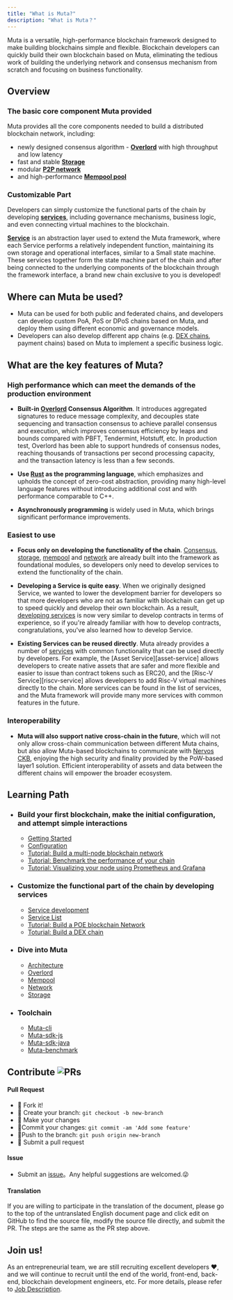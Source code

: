 ```yaml
---
title: "What is Muta?"
description: "What is Muta？"
---
```


Muta is a versatile, high-performance blockchain framework designed to make building blockchains simple and flexible. Blockchain developers can quickly build their own blockchain based on Muta, eliminating the tedious work of building the underlying network and consensus mechanism from scratch and focusing on business functionality.

## Overview

### The basic core component Muta provided

Muta provides all the core components needed to build a distributed blockchain network, including:
 * newly designed consensus algorithm - [**Overlord**][overlord] with high throughput and low latency 
 * fast and stable [**Storage**][storage]
 * modular [**P2P network**][network]
 * and high-performance [**Mempool pool**][mempool]

### Customizable Part

Developers can simply customize the functional parts of the chain by developing [**services**][dev-overview], including governance mechanisms, business logic, and even connecting virtual machines to the blockchain.

[**Service**][dev-overview] is an abstraction layer used to extend the Muta framework, where each Service performs a relatively independent function, maintaining its own storage and operational interfaces, similar to a Small state machine. These services together form the state machine part of the chain and after being connected to the underlying components of the blockchain through the framework interface, a brand new chain exclusive to you is developed!

## Where can Muta be used?

* Muta can be used for both public and federated chains, and developers can develop custom PoA, PoS or DPoS chains based on Muta, and deploy them using different economic and governance models.
* Developers can also develop different app chains (e.g. [DEX chains][dex], payment chains) based on Muta to implement a specific business logic.

## What are the key features of Muta?

### High performance which can meet the demands of the production environment

* **Built-in [Overlord][overlord] Consensus Algorithm**. It introduces aggregated signatures to reduce message complexity, and decouples state sequencing and transaction consensus to achieve parallel consensus and execution, which improves consensus efficiency by leaps and bounds compared with PBFT, Tendermint, Hotstuff, etc. In production test, Overlord has been able to support hundreds of consensus nodes, reaching thousands of transactions per second processing capacity, and the transaction latency is less than a few seconds.

* **Use [Rust][rust] as the programming language**, which emphasizes and upholds the concept of zero-cost abstraction, providing many high-level language features without introducing additional cost and with performance comparable to C++.

* **Asynchronously programming** is widely used in Muta, which brings significant performance improvements.

### Easiest to use

* **Focus only on developing the functionality of the chain**. [Consensus][overlord], [storage][storage], [mempool][mempool] and [network](network) are already built into the framework as foundational modules, so developers only need to develop services to extend the functionality of the chain.

* **Developing a Service is quite easy**. When we originally designed Service, we wanted to lower the development barrier for developers so that more developers who are not as familiar with blockchain can get up to speed quickly and develop their own blockchain. As a result, [developing services][service-dev] is now very similar to develop contracts in terms of experience, so if you're already familiar with how to develop contracts, congratulations, you've also learned how to develop Service.

* **Existing Services can be reused directly**. Muta already provides a number of [services][service-list] with common functionality that can be used directly by developers. For example, the [Asset Service][asset-service] allows developers to create native assets that are safer and more flexible and easier to issue than contract tokens such as ERC20, and the [Risc-V Service][riscv-service] allows developers to add Risc-V virtual machines directly to the chain. More services can be found in the list of services, and the Muta framework will provide many more services with common features in the future.


### Interoperability

* **Muta will also support native cross-chain in the future**, which will not only allow cross-chain communication between different Muta chains, but also allow Muta-based blockchains to communicate with [Nervos CKB][ckb], enjoying the high security and finality provided by the PoW-based layer1 solution. Efficient interoperability of assets and data between the different chains will empower the broader ecosystem.

## Learning Path


<ul class="connected-list">
<li>

### Build your first blockchain, make the initial configuration, and attempt simple interactions
* [Getting Started][getting-started]
* [Configuration][config]
* [Tutorial: Build a multi-node blockchain network][deploy]
* [Tutorial: Benchmark the performance of your chain][benchmark-muta]
* [Tutorial: Visualizing your node using Prometheus and Grafana][monitor]

</li>
<li>

### Customize the functional part of the chain by developing services
* [Service development][service-dev]
* [Service List][service-list]
* [Tutorial: Build a POE blockchain Network][poe-chain]
* [Toturial: Build a DEX chain][dex]

</li>
<li>

### Dive into Muta
* [Architecture][arch]
* [Overlord][overlord]
* [Mempool][mempool]
* [Network][network]
* [Storage][storage]

</li>
<li>

### Toolchain

* [Muta-cli][muta-cli]
* [Muta-sdk-js][sdk-js]
* [Muta-sdk-java][sdk-java]
* [Muta-benchmark][benchmark-tool]

</li>
</ul>

## Contribute ![PRs](https://img.shields.io/badge/PRs-welcome-brightgreen.svg)

#### Pull Request

- :fork_and_knife:  Fork it!
- :twisted_rightwards_arrows:  Create your branch: `git checkout -b new-branch`
- :wrench:  Make your changes
- :memo:Commit your changes:   `git commit -am 'Add some feature'`
- :rocket:Push to the branch:   `git push origin new-branch`
- :tada:  Submit a pull request

#### Issue

- Submit an [issue][muta-issue]。Any helpful suggestions are welcomed.:stuck_out_tongue_winking_eye:

#### Translation

If you are willing to participate in the translation of the document, please go to the top of the untranslated English document page and click edit on GitHub to find the source file, modify the source file directly, and submit the PR. The steps are the same as the PR step above.

## Join us!

As an entrepreneurial team, we are still recruiting excellent developers :heart:, and we will continue to recruit until the end of the world, front-end, back-end, blockchain development engineers, etc. For more details, please refer to [Job Description][job].

[nervosnetwork]: https://nervos.org
[ckb]: https://github.com/nervosnetwork/ckb
[muta-issue]: https://github.com/nervosnetwork/muta/issues
[job]: https://github.com/zhouyun-zoe/Workflow/issues/3
[rust]: https://www.rust-lang.org/


[concepts]: ../about/concepts.md

[getting-started]: ../setup/getting-started.md
[config]: ../setup/config.md
[genesis-config]: ../setup/genesis-config.md
[node-config]: ../setup/node-config.md
[deploy]: ../deploy/deploy.md

[dev-overview]: ../dev/dev-overview.md
[service-dev]: ../dev/service-dev.md
[poe-chain]: ../dev/poe-chain.md
[dex]: ../dev/dex.md
[service-list]: ../dev/service-list.md

[arch]: ../advanced/arch.md
[overlord]: ../advanced/core/overlord.md
[storage]: ../advanced/core/storage.md
[network]: ../advanced/core/network.md
[mempool]: ../advanced/core/mempool.md
[network]: ../advanced/core/network.md

[sdk-java]: ../toolchain/sdk-java.md
[sdk-js]: ../toolchain/sdk-js.md
[benchmark-tool]: ../toolchain/benchmark-tool
[keypair]: ../toolchain/keypair.md

[benchmark-muta]: ../../../guides/getting-started/benchmark
[monitor]: ../../../guides/getting-started/monitor
[muta-cli]: ../../../guides/getting-started/muta-cli


